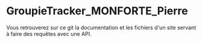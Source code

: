 # GroupieTracker_MONFORTE_Pierre

Vous retrouverez sur ce git la documentation et les fichiers d'un site servant à faire des requêtes avec une API.
